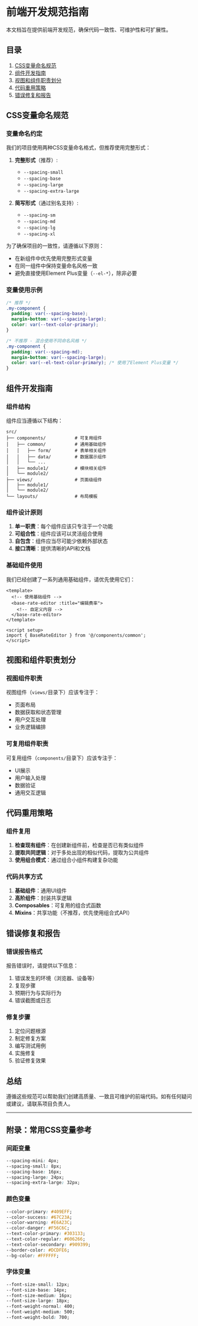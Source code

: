 # 前端开发规范指南

本文档旨在提供前端开发规范，确保代码一致性、可维护性和可扩展性。

## 目录

1. [CSS变量命名规范](#css变量命名规范)
2. [组件开发指南](#组件开发指南)
3. [视图和组件职责划分](#视图和组件职责划分)
4. [代码重用策略](#代码重用策略)
5. [错误修复和报告](#错误修复和报告)

## CSS变量命名规范

### 变量命名约定

我们的项目使用两种CSS变量命名格式，但推荐使用完整形式：

1. **完整形式**（推荐）:
   - `--spacing-small`
   - `--spacing-base`
   - `--spacing-large`
   - `--spacing-extra-large`

2. **简写形式**（通过别名支持）:
   - `--spacing-sm`
   - `--spacing-md`
   - `--spacing-lg`
   - `--spacing-xl`

为了确保项目的一致性，请遵循以下原则：

- 在新组件中优先使用完整形式变量
- 在同一组件中保持变量命名风格一致
- 避免直接使用Element Plus变量（`--el-*`），除非必要

### 变量使用示例

```css
/* 推荐 */
.my-component {
  padding: var(--spacing-base);
  margin-bottom: var(--spacing-large);
  color: var(--text-color-primary);
}

/* 不推荐 - 混合使用不同命名风格 */
.my-component {
  padding: var(--spacing-md);
  margin-bottom: var(--spacing-large);
  color: var(--el-text-color-primary); /* 使用了Element Plus变量 */
}
```

## 组件开发指南

### 组件结构

组件应当遵循以下结构：

```
src/
├── components/           # 可复用组件
│   ├── common/           # 通用基础组件
│   │   ├── form/         # 表单相关组件
│   │   ├── data/         # 数据展示组件
│   │   └── ...
│   ├── module1/          # 模块相关组件
│   └── module2/
├── views/                # 页面级组件 
│   ├── module1/
│   └── module2/
└── layouts/              # 布局模板
```

### 组件设计原则

1. **单一职责**：每个组件应该只专注于一个功能
2. **可组合性**：组件应该可以灵活组合使用
3. **自包含**：组件应当尽可能少依赖外部状态
4. **接口清晰**：提供清晰的API和文档

### 基础组件使用

我们已经创建了一系列通用基础组件，请优先使用它们：

```vue
<template>
  <!-- 使用基础组件 -->
  <base-rate-editor :title="编辑费率">
    <!-- 自定义内容 -->
  </base-rate-editor>
</template>

<script setup>
import { BaseRateEditor } from '@/components/common';
</script>
```

## 视图和组件职责划分

### 视图组件职责

视图组件（`views/`目录下）应该专注于：

- 页面布局
- 数据获取和状态管理
- 用户交互处理
- 业务逻辑编排

### 可复用组件职责

可复用组件（`components/`目录下）应该专注于：

- UI展示
- 用户输入处理
- 数据验证
- 通用交互逻辑

## 代码重用策略

### 组件复用

1. **检查现有组件**：在创建新组件前，检查是否已有类似组件
2. **提取共同逻辑**：对于多处出现的相似代码，提取为公共组件
3. **使用组合模式**：通过组合小组件构建复杂功能

### 代码共享方式

1. **基础组件**：通用UI组件
2. **高阶组件**：封装共享逻辑
3. **Composables**：可复用的组合式函数
4. **Mixins**：共享功能（不推荐，优先使用组合式API）

## 错误修复和报告

### 错误报告格式

报告错误时，请提供以下信息：

1. 错误发生的环境（浏览器、设备等）
2. 复现步骤
3. 预期行为与实际行为
4. 错误截图或日志

### 修复步骤

1. 定位问题根源
2. 制定修复方案
3. 编写测试用例
4. 实施修复
5. 验证修复效果

## 总结

遵循这些规范可以帮助我们创建高质量、一致且可维护的前端代码。如有任何疑问或建议，请联系项目负责人。

---

## 附录：常用CSS变量参考

### 间距变量
```css
--spacing-mini: 4px;
--spacing-small: 8px;
--spacing-base: 16px;
--spacing-large: 24px;
--spacing-extra-large: 32px;
```

### 颜色变量
```css
--color-primary: #409EFF;
--color-success: #67C23A;
--color-warning: #E6A23C;
--color-danger: #F56C6C;
--text-color-primary: #303133;
--text-color-regular: #606266;
--text-color-secondary: #909399;
--border-color: #DCDFE6;
--bg-color: #FFFFFF;
```

### 字体变量
```css
--font-size-small: 12px;
--font-size-base: 14px;
--font-size-medium: 16px;
--font-size-large: 18px;
--font-weight-normal: 400;
--font-weight-medium: 500;
--font-weight-bold: 700;
``` 